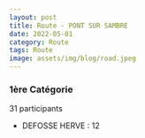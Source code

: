 ```yaml
---
layout: post
title: Route - PONT SUR SAMBRE
date: 2022-05-01
category: Route
tags: Route
image: assets/img/blog/road.jpeg
---
```


### 1ère Catégorie
31 participants
- DEFOSSE HERVE : 12
